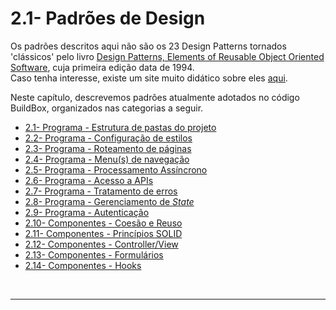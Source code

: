 # 2.1- Padrões de Design

Os padrões descritos aqui não são os 23 Design Patterns tornados 'clássicos' pelo livro [Design Patterns, Elements of Reusable Object Oriented Software](https://www.amazon.com/Design-Patterns-Elements-Reusable-Object-Oriented/dp/0201633612), cuja primeira edição data de 1994.<br>
Caso tenha interesse, existe um site muito didático sobre eles [aqui](https://refactoring.guru/design-patterns).

Neste capítulo, descrevemos padrões atualmente adotados no código BuildBox, organizados nas categorias a seguir.

- [2.1- Programa - Estrutura de pastas do projeto](02-folder-structure.md)<br>
- [2.2- Programa - Configuração de estilos]()<br>
- [2.3- Programa - Roteamento de páginas](03-page-routing.md)<br>
- [2.4- Programa - Menu(s) de navegação](04-navigation-menu.md)<br>
- [2.5- Programa - Processamento Assíncrono](05-asynchronous-processing.md)
- [2.6- Programa - Acesso a APIs](06-api-access.md)
- [2.7- Programa - Tratamento de erros](07-error-treatment.md)
- [2.8- Programa - Gerenciamento de *State*](08-state-management.md)<br>
- [2.9- Programa - Autenticação]()<br>
- [2.10- Componentes - Coesão e Reuso]()<br>
- [2.11- Componentes - Princípios SOLID]()<br>
- [2.12- Componentes - Controller/View](12-controller-view.md)<br>
- [2.13- Componentes - Formulários]()<br>
- [2.14- Componentes - Hooks]()<br>

<br>

***
